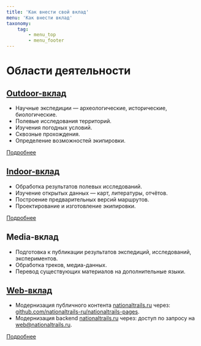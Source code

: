 ```yaml
---
title: 'Как внести свой вклад'
menu: 'Как внести вклад'
taxonomy:
    tag:
        - menu_top
        - menu_footer
---
```


# Области деятельности


## [Outdoor-вклад](outdoor)

* Научные экспедиции — археологические, исторические, биологические.
* Полевые исследования территорий.
* Изучения погодных условий.
* Сквозные прохождения.
* Определение возможностей экипировки.

[Подробнее](outdoor)


## [Indoor-вклад](indoor)

* Обработка результатов полевых исследований.
* Изучение открытых данных — карт, литературы, отчётов.
* Построение предварительных версий маршрутов.
* Проектирование и изготовление экипировки.

[Подробнее](indoor)


## Media-вклад

* Подготовка к публикации результатов экспедиций, исследований, экспериментов.
* Обработка треков, медиа-данных.
* Перевод существующих материалов на дополнительные языки.


## [Web-вклад](web)

* Модернизация публичного контента [nationaltrails.ru](/) через: [github.com/nationaltrails-ru/nationaltrails-pages](https://github.com/nationaltrails-ru/nationaltrails-pages?target=_blank).
* Модернизация backend [nationaltrails.ru](/) через: доступ по запросу на [web@nationaltrails.ru](mailto:web@nationaltrails.ru).

[Подробнее](web)